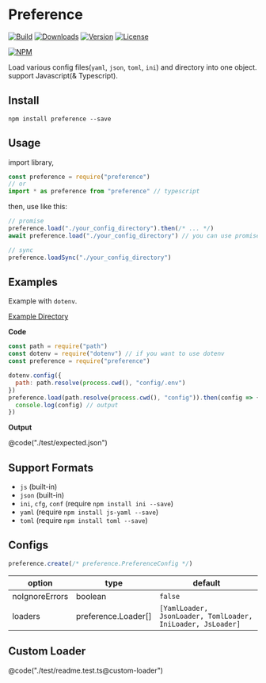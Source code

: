 # Preference

[![Build](https://travis-ci.org/corgidisco/preference.svg?branch=master)](https://travis-ci.org/corgidisco/preference)
[![Downloads](https://img.shields.io/npm/dt/preference.svg)](https://npmcharts.com/compare/preference?minimal=true)
[![Version](https://img.shields.io/npm/v/preference.svg)](https://www.npmjs.com/package/preference)
[![License](https://img.shields.io/npm/l/preference.svg)](https://www.npmjs.com/package/preference)

[![NPM](https://nodei.co/npm/preference.png)](https://www.npmjs.com/package/preference)

Load various config files(`yaml`, `json`, `toml`, `ini`) and directory into one object. support Javascript(& Typescript).

## Install

```
npm install preference --save
```

## Usage

import library,

```ts
const preference = require("preference") 
// or
import * as preference from "preference" // typescript
```

then, use like this:

```js
// promise
preference.load("./your_config_directory").then(/* ... */)
await preference.load("./your_config_directory") // you can use promise by await

// sync
preference.loadSync("./your_config_directory")
```

## Examples

Example with `dotenv`.

[Example Directory](https://github.com/corgidisco/preference/tree/master/test/stubs/service)

**Code**

```js
const path = require("path")
const dotenv = require("dotenv") // if you want to use dotenv
const preference = require("preference")

dotenv.config({
  path: path.resolve(process.cwd(), "config/.env")
})
preference.load(path.resolve(process.cwd(), "config")).then(config => {
  console.log(config) // output
})
```

**Output**

@code("./test/expected.json")

## Support Formats

- `js` (built-in)
- `json` (built-in)
- `ini`, `cfg`, `conf` (require `npm install ini --save`)
- `yaml` (require `npm install js-yaml --save`)
- `toml` (require `npm install toml --save`)

## Configs

```typescript
preference.create(/* preference.PreferenceConfig */)
```

option         | type                 | default
-------------- | -------------------- | ------------------------------------------------
noIgnoreErrors | boolean              | `false`
loaders        | preference.Loader[]  | `[YamlLoader, JsonLoader, TomlLoader, IniLoader, JsLoader]`

## Custom Loader

@code("./test/readme.test.ts@custom-loader")
